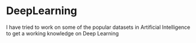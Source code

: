 # DeepLearning
I have tried to work on some of the popular datasets in Artificial Intelligence to get a working knowledge on Deep Learning
